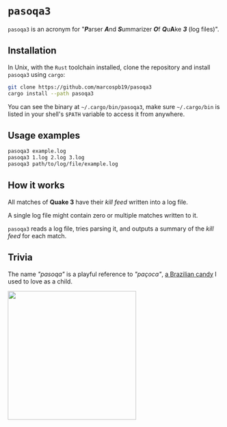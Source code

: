 # `pasoqa3`

`pasoqa3` is an acronym for "***P***arser ***A***nd ***S***ummarizer ***O***f ***Q***u**A**ke ***3*** (log files)".

## Installation

In Unix, with the `Rust` toolchain installed, clone the repository and install `pasoqa3` using `cargo`:

```sh
git clone https://github.com/marcospb19/pasoqa3
cargo install --path pasoqa3
```

You can see the binary at `~/.cargo/bin/pasoqa3`, make sure `~/.cargo/bin` is listed in your shell's `$PATH` variable to access it from anywhere.

## Usage examples

```sh
pasoqa3 example.log
pasoqa3 1.log 2.log 3.log
pasoqa3 path/to/log/file/example.log
```

## How it works

All matches of **Quake 3** have their _kill feed_ written into a log file.

A single log file might contain zero or multiple matches written to it.

`pasoqa3` reads a log file, tries parsing it, and outputs a summary of the _kill feed_ for each match.

## Trivia

The name _"pasoqa"_ is a playful reference to _"paçoca"_, [a Brazilian candy] I used to love as a child.

<img src="https://github.com/marcospb19/quake-3-log-match-summary/assets/38900226/49f30f7e-2830-41e3-b87e-4dcb170888c2" width="300"/>


[a Brazilian candy]: https://en.wikipedia.org/wiki/Pa%C3%A7oca
